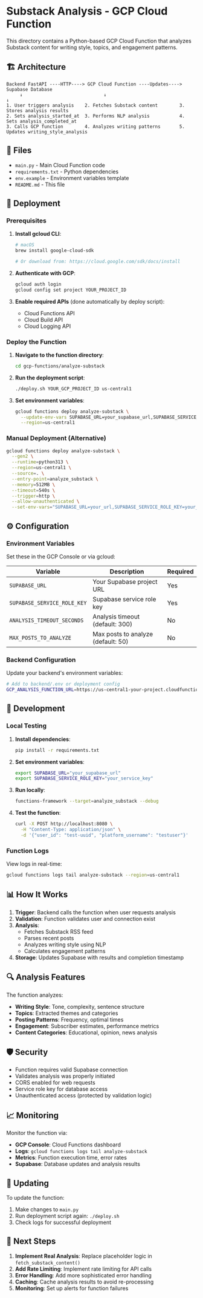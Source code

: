 # Substack Analysis - GCP Cloud Function

This directory contains a Python-based GCP Cloud Function that analyzes Substack content for writing style, topics, and engagement patterns.

## 🏗️ Architecture

```
Backend FastAPI ----HTTP----> GCP Cloud Function ----Updates----> Supabase Database
     ↓                              ↓                                    ↓
1. User triggers analysis    2. Fetches Substack content        3. Stores analysis results
2. Sets analysis_started_at  3. Performs NLP analysis           4. Sets analysis_completed_at
3. Calls GCP function        4. Analyzes writing patterns       5. Updates writing_style_analysis
```

## 📁 Files

- `main.py` - Main Cloud Function code
- `requirements.txt` - Python dependencies
- `env.example` - Environment variables template
- `README.md` - This file

## 🚀 Deployment

### Prerequisites

1. **Install gcloud CLI**:

   ```bash
   # macOS
   brew install google-cloud-sdk

   # Or download from: https://cloud.google.com/sdk/docs/install
   ```

2. **Authenticate with GCP**:

   ```bash
   gcloud auth login
   gcloud config set project YOUR_PROJECT_ID
   ```

3. **Enable required APIs** (done automatically by deploy script):
   - Cloud Functions API
   - Cloud Build API
   - Cloud Logging API

### Deploy the Function

1. **Navigate to the function directory**:

   ```bash
   cd gcp-functions/analyze-substack
   ```

2. **Run the deployment script**:

   ```bash
   ./deploy.sh YOUR_GCP_PROJECT_ID us-central1
   ```

3. **Set environment variables**:
   ```bash
   gcloud functions deploy analyze-substack \
     --update-env-vars SUPABASE_URL=your_supabase_url,SUPABASE_SERVICE_ROLE_KEY=your_service_key \
     --region=us-central1
   ```

### Manual Deployment (Alternative)

```bash
gcloud functions deploy analyze-substack \
  --gen2 \
  --runtime=python313 \
  --region=us-central1 \
  --source=. \
  --entry-point=analyze_substack \
  --memory=512MB \
  --timeout=540s \
  --trigger=http \
  --allow-unauthenticated \
  --set-env-vars="SUPABASE_URL=your_url,SUPABASE_SERVICE_ROLE_KEY=your_key"
```

## ⚙️ Configuration

### Environment Variables

Set these in the GCP Console or via gcloud:

| Variable                    | Description                        | Required |
| --------------------------- | ---------------------------------- | -------- |
| `SUPABASE_URL`              | Your Supabase project URL          | Yes      |
| `SUPABASE_SERVICE_ROLE_KEY` | Supabase service role key          | Yes      |
| `ANALYSIS_TIMEOUT_SECONDS`  | Analysis timeout (default: 300)    | No       |
| `MAX_POSTS_TO_ANALYZE`      | Max posts to analyze (default: 50) | No       |

### Backend Configuration

Update your backend's environment variables:

```bash
# Add to backend/.env or deployment config
GCP_ANALYSIS_FUNCTION_URL=https://us-central1-your-project.cloudfunctions.net/analyze-substack
```

## 🔧 Development

### Local Testing

1. **Install dependencies**:

   ```bash
   pip install -r requirements.txt
   ```

2. **Set environment variables**:

   ```bash
   export SUPABASE_URL="your_supabase_url"
   export SUPABASE_SERVICE_ROLE_KEY="your_service_key"
   ```

3. **Run locally**:

   ```bash
   functions-framework --target=analyze_substack --debug
   ```

4. **Test the function**:
   ```bash
   curl -X POST http://localhost:8080 \
     -H "Content-Type: application/json" \
     -d '{"user_id": "test-uuid", "platform_username": "testuser"}'
   ```

### Function Logs

View logs in real-time:

```bash
gcloud functions logs tail analyze-substack --region=us-central1
```

## 📊 How It Works

1. **Trigger**: Backend calls the function when user requests analysis
2. **Validation**: Function validates user and connection exist
3. **Analysis**:
   - Fetches Substack RSS feed
   - Parses recent posts
   - Analyzes writing style using NLP
   - Calculates engagement patterns
4. **Storage**: Updates Supabase with results and completion timestamp

## 🔍 Analysis Features

The function analyzes:

- **Writing Style**: Tone, complexity, sentence structure
- **Topics**: Extracted themes and categories
- **Posting Patterns**: Frequency, optimal times
- **Engagement**: Subscriber estimates, performance metrics
- **Content Categories**: Educational, opinion, news analysis

## 🛡️ Security

- Function requires valid Supabase connection
- Validates analysis was properly initiated
- CORS enabled for web requests
- Service role key for database access
- Unauthenticated access (protected by validation logic)

## 📈 Monitoring

Monitor the function via:

- **GCP Console**: Cloud Functions dashboard
- **Logs**: `gcloud functions logs tail analyze-substack`
- **Metrics**: Function execution time, error rates
- **Supabase**: Database updates and analysis results

## 🔄 Updating

To update the function:

1. Make changes to `main.py`
2. Run deployment script again: `./deploy.sh`
3. Check logs for successful deployment

## 🎯 Next Steps

1. **Implement Real Analysis**: Replace placeholder logic in `fetch_substack_content()`
2. **Add Rate Limiting**: Implement rate limiting for API calls
3. **Error Handling**: Add more sophisticated error handling
4. **Caching**: Cache analysis results to avoid re-processing
5. **Monitoring**: Set up alerts for function failures
